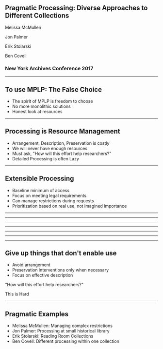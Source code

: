 ## Pragmatic Processing: Diverse Approaches to Different Collections

Melissa McMullen

Jon Palmer

Erik Stolarski

Ben Covell

### New York Archives Conference 2017

---

## To use MPLP: The False Choice

* The spirit of MPLP is freedom to choose
* No more monolithic solutions
* Honest look at resources

---

## Processing is Resource Management

* Arrangement, Description, Preservation is costly
* We will never have enough resources
* Must ask, "How will this effort help researchers?"
* Detailed Processing is often Lazy <!-- .element: class="fragment" data-fragment-index="1" -->

---

## Extensible Processing

* Baseline minimum of access
* Focus on meeting legal requirements
* Can manage restrictions during requests
* Prioritization based on real use, not imagined importance

---

<!-- .slide: data-background="img-nyac17/payroll1.png" -->

---

<!-- .slide: data-background="img-nyac17/payroll2.png" -->

---

<!-- .slide: data-background="img-nyac17/payroll3.png" -->

---

<!-- .slide: data-background="img-nyac17/vonnegut1.png" -->

---

<!-- .slide: data-background="img-nyac17/vonnegut2.png" -->

---

<!-- .slide: data-background="img-nyac17/webStats.png" -->

---

## Give up things that don't enable use

* Avoid arrangement
* Preservation interventions only when necessary
* Focus on effective description

"How will this effort help researchers?" <!-- .element: class="fragment" data-fragment-index="1" -->

This is Hard <!-- .element: class="fragment" data-fragment-index="2" -->

---

## Pragmatic Examples

* Melissa McMullen: Managing complex restrictions
* Jon Palmer: Processing at small historical library <!-- .element: class="fragment" data-fragment-index="1" -->
* Erik Stolarski: Reading Room Collections <!-- .element: class="fragment" data-fragment-index="2" -->
* Ben Covell: Different processing within one collection <!-- .element: class="fragment" data-fragment-index="3" -->
